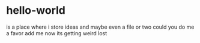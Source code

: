 # hello-world
is a place where i store ideas and maybe even a file or two
could you do me a favor
add me
now its getting weird
lost
